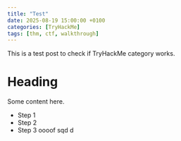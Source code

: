 ```yaml
---
title: "Test"
date: 2025-08-19 15:00:00 +0100
categories: [TryHackMe]
tags: [thm, ctf, walkthrough]
---
```


This is a test post to check if TryHackMe category works.

# Heading
Some content here.

- Step 1
- Step 2
- Step 3
oooof
sqd
d

